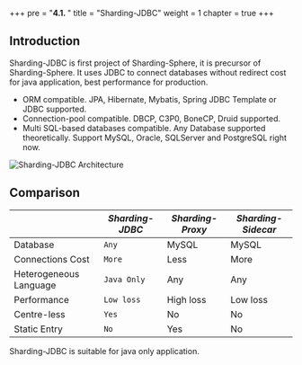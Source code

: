 +++
pre = "<b>4.1. </b>"
title = "Sharding-JDBC"
weight = 1
chapter = true
+++

## Introduction

Sharding-JDBC is first project of Sharding-Sphere, it is precursor of Sharding-Sphere.
It uses JDBC to connect databases without redirect cost for java application, best performance for production.

* ORM compatible. JPA, Hibernate, Mybatis, Spring JDBC Template or JDBC supported.
* Connection-pool compatible. DBCP, C3P0, BoneCP, Druid supported.
* Multi SQL-based databases compatible. Any Database supported theoretically. Support MySQL, Oracle, SQLServer and PostgreSQL right now.

![Sharding-JDBC Architecture](/img/sharding-jdbc-brief.png)

## Comparison

|                        | *Sharding-JDBC* | *Sharding-Proxy* | *Sharding-Sidecar* |
| ---------------------- | --------------- | ---------------- | ------------------ |
| Database               | `Any`           | MySQL            | MySQL              |
| Connections Cost       | `More`          | Less             | More               |
| Heterogeneous Language | `Java Only`     | Any              | Any                |
| Performance            | `Low loss`      | High loss        | Low loss           |
| Centre-less            | `Yes`           | No               | No                 |
| Static Entry           | `No`            | Yes              | No                 |

Sharding-JDBC is suitable for java only application.
